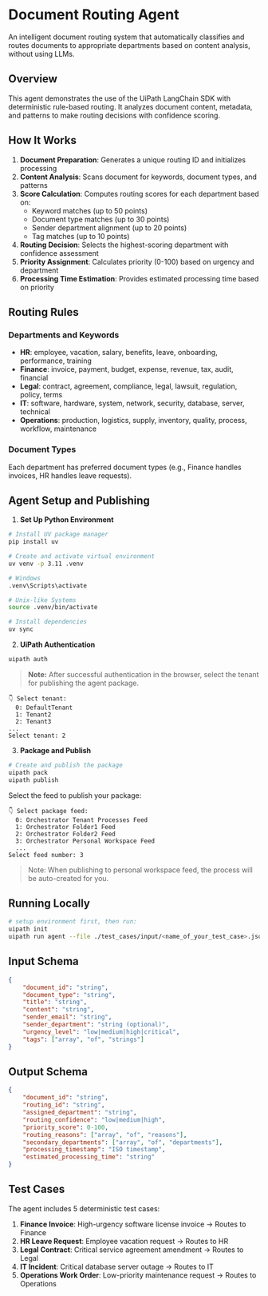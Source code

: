 # Document Routing Agent

An intelligent document routing system that automatically classifies and routes documents to appropriate departments based on content analysis, without using LLMs.

## Overview

This agent demonstrates the use of the UiPath LangChain SDK with deterministic rule-based routing. It analyzes document content, metadata, and patterns to make routing decisions with confidence scoring.

## How It Works

1. **Document Preparation**: Generates a unique routing ID and initializes processing
2. **Content Analysis**: Scans document for keywords, document types, and patterns
3. **Score Calculation**: Computes routing scores for each department based on:
   - Keyword matches (up to 50 points)
   - Document type matches (up to 30 points)
   - Sender department alignment (up to 20 points)
   - Tag matches (up to 10 points)
4. **Routing Decision**: Selects the highest-scoring department with confidence assessment
5. **Priority Assignment**: Calculates priority (0-100) based on urgency and department
6. **Processing Time Estimation**: Provides estimated processing time based on priority

## Routing Rules

### Departments and Keywords

- **HR**: employee, vacation, salary, benefits, leave, onboarding, performance, training
- **Finance**: invoice, payment, budget, expense, revenue, tax, audit, financial
- **Legal**: contract, agreement, compliance, legal, lawsuit, regulation, policy, terms
- **IT**: software, hardware, system, network, security, database, server, technical
- **Operations**: production, logistics, supply, inventory, quality, process, workflow, maintenance

### Document Types

Each department has preferred document types (e.g., Finance handles invoices, HR handles leave requests).

## Agent Setup and Publishing


1. **Set Up Python Environment**

```bash
# Install UV package manager
pip install uv

# Create and activate virtual environment
uv venv -p 3.11 .venv

# Windows
.venv\Scripts\activate

# Unix-like Systems
source .venv/bin/activate

# Install dependencies
uv sync
```

2. **UiPath Authentication**

```bash
uipath auth
```

> **Note:** After successful authentication in the browser, select the tenant for publishing the agent package.

```
👇 Select tenant:
  0: DefaultTenant
  1: Tenant2
  2: Tenant3
...
Select tenant: 2
```

3. **Package and Publish**

```bash
# Create and publish the package
uipath pack
uipath publish
```

Select the feed to publish your package:

```
👇 Select package feed:
  0: Orchestrator Tenant Processes Feed
  1: Orchestrator Folder1 Feed
  2: Orchestrator Folder2 Feed
  3: Orchestrator Personal Workspace Feed
  ...
Select feed number: 3
```

> Note: When publishing to personal workspace feed, the process will be auto-created for you.

## Running Locally

```bash
# setup environment first, then run:
uipath init
uipath run agent --file ./test_cases/input/<name_of_your_test_case>.json
```

## Input Schema

```json
{
    "document_id": "string",
    "document_type": "string",
    "title": "string",
    "content": "string",
    "sender_email": "string",
    "sender_department": "string (optional)",
    "urgency_level": "low|medium|high|critical",
    "tags": ["array", "of", "strings"]
}
```

## Output Schema

```json
{
    "document_id": "string",
    "routing_id": "string",
    "assigned_department": "string",
    "routing_confidence": "low|medium|high",
    "priority_score": 0-100,
    "routing_reasons": ["array", "of", "reasons"],
    "secondary_departments": ["array", "of", "departments"],
    "processing_timestamp": "ISO timestamp",
    "estimated_processing_time": "string"
}
```

## Test Cases

The agent includes 5 deterministic test cases:

1. **Finance Invoice**: High-urgency software license invoice → Routes to Finance
2. **HR Leave Request**: Employee vacation request → Routes to HR
3. **Legal Contract**: Critical service agreement amendment → Routes to Legal
4. **IT Incident**: Critical database server outage → Routes to IT
5. **Operations Work Order**: Low-priority maintenance request → Routes to Operations

